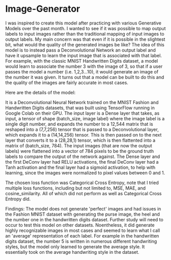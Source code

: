 # Image-Generator

I was inspired to create this model after practicing with various Generative Models over the past month. I wanted to see if it was possible to map output labels to input images rather than the traditional mapping of input images to output labels. My main concern was that even if it is possible in the slightest bit, what would the quality of the generated images be like? The idea of this model is to instead pass a Deconvolutional Network an output label and have it upsample to learn the input image that is associated with that label. For example, with the classic MNIST Handwritten Digits dataset, a model would learn to associate the number 3 with the image of 3, so that if a user passes the model a number (i.e. 1,2,3...10), it would generate an image of the number it was given. It turns out that a model can be built to do this and the quality of the images are fairly accurate in most cases. 

Here are the details of the model:

It is a Deconvolutional Neural Network trained on the MNIST Fashion and Handwritten Digits datasets, that was built using TensorFlow running in Google Colab on their GPU. 
The input layer is a Dense layer that takes, as input, a tensor of shape (batch_size, image label) where the image label is a single digit number, and expands the  number to a 12,544 matrix that is reshaped into a (7,7,256) tensor that is passed to a Deconvolutional layer, which expands it to a (14,14,256) tensor. This is then passed on to the next layer that converts it to a (28,28,1) tensor, which is then flattented into a matrix of (batch_size, 784). The input images (that are now the output labels) were flattened into a vector of 784 pixels to be the ground truth labels to compare the output of the network against. The Dense layer and the first DeConv layer had RELU activations, the final DeConv layer had a Tanh activation and the final layer had a sigmoid activation, to help with learning, since the images were normalized to pixel values between 0 and 1. 

The chosen loss function was Categorical Cross Entropy, note that I tried multiple loss functions, including but not limited to, MSE, MAE, and cosine_similarity. All of which did not perform as well as Categorical Cross Entropy did. 

Findings: The model does not generate 'perfect' images and had issues in the Fashion MNIST dataset with generating the purse image, the heel and the number one in the handwritten digits dataset. Further study will need to occur to test this model on other datasets. Noentheless, it did generate highly recognizable images in most cases and seemed to learn what I call an 'average' representation of each label. For example in the handwritten digits dataset, the number 5 is written in numerous different handwriting styles, but the model only learned to generate the average style. It essentially took on the average handwriting style in the dataset. 
